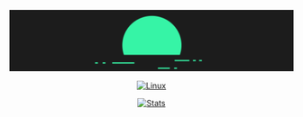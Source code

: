 ![Alt text](https://github.com/EMalagoli92/EMalagoli92/raw/main/images/banner.png?raw=true)

<div align="center">

  <a href="">![Linux](https://img.shields.io/badge/Linux-FCC624?style=for-the-badge&logo=linux&logoColor=black) 
  
</div>


<div align="center">

   <a href= "">![Stats](https://github-readme-stats.vercel.app/api?username=EMalagoli92&show_icons=true&theme=gruvbox)

</div>
